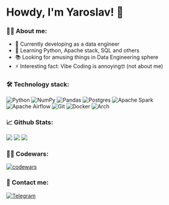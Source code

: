 # Howdy, I'm Yaroslav! 👋

### 👨‍💻 About me:
- 🔭 Currently developing as a data engineer
- 🌱 Learning Python, Apache stack, SQL and others
- 📚 Looking for amusing things in Data Engineering sphere
- ⚡ Interesting fact: Vibe Coding is annoying🤓 (not about me)

### 🛠️ Technology stack:
![Python](https://img.shields.io/badge/-Python-090909?style=flat-square&logo=Python)
![NumPy](https://img.shields.io/badge/numpy-%23013243.svg?style=for-the-badge&logo=numpy&logoColor=white)
![Pandas](https://img.shields.io/badge/pandas-%23150458.svg?style=for-the-badge&logo=pandas&logoColor=white)
![Postgres](https://img.shields.io/badge/postgres-%23316192.svg?style=for-the-badge&logo=postgresql&logoColor=white)
![Apache Spark](https://img.shields.io/badge/Apache%20Spark-FDEE21?style=flat-square&logo=apachespark&logoColor=black)
![Apache Airflow](https://img.shields.io/badge/Apache%20Airflow-017CEE?style=for-the-badge&logo=Apache%20Airflow&logoColor=white)
![Git](https://img.shields.io/badge/-Git-090909?style=flat-square&logo=Git)
![Docker](https://img.shields.io/badge/docker-%230db7ed.svg?style=for-the-badge&logo=docker&logoColor=white)
![Arch](https://img.shields.io/badge/Arch%20Linux-1793D1?logo=arch-linux&logoColor=fff&style=for-the-badge)

### 📈 Github Stats:
![](https://github-profile-summary-cards.vercel.app/api/cards/profile-details?username=whiteprincewithobsession&theme=nord_dark)
![](https://github-profile-summary-cards.vercel.app/api/cards/repos-per-language?username=whiteprincewithobsession&theme=nord_dark)
![](https://github-profile-summary-cards.vercel.app/api/cards/stats?username=whiteprincewithobsession&theme=nord_dark)

### 👨‍💻 Codewars:
[![codewars](https://www.codewars.com/users/whiteprincewithobsession/badges/large)](https://www.codewars.com/users/whiteprincewithobsession)

### 📨 Contact me:
[![Telegram](https://img.shields.io/badge/-Telegram-090909?style=flat-square&logo=Telegram)](https://t.me/whiteprincewithobsession)
